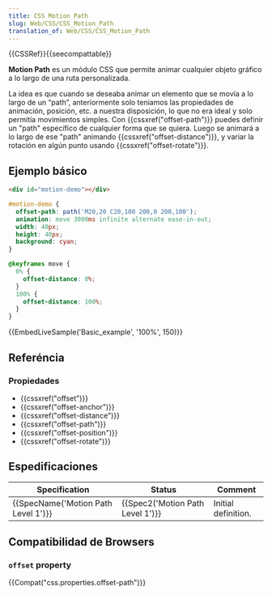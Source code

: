 ```yaml
---
title: CSS Motion Path
slug: Web/CSS/CSS_Motion_Path
translation_of: Web/CSS/CSS_Motion_Path
---
```


{{CSSRef}}{{seecompattable}}

**Motion Path** es un módulo CSS que permite animar cualquier objeto gráfico a lo largo de una ruta personalizada.

La idea es que cuando se deseaba animar un elemento que se movía a lo largo de un “path”, anteriormente solo teniamos las propiedades de animación, posición, etc. a nuestra disposición, lo que no era ideal y solo permitía movimientos simples. Con {{cssxref("offset-path")}} puedes definir un "path" específico de cualquier forma que se quiera. Luego se animará a lo largo de ese "path" animando {{cssxref("offset-distance")}}, y variar la rotación en algún punto usando {{cssxref("offset-rotate")}}.

## Ejemplo básico

```html
<div id="motion-demo"></div>
```

```css
#motion-demo {
  offset-path: path('M20,20 C20,100 200,0 200,100');
  animation: move 3000ms infinite alternate ease-in-out;
  width: 40px;
  height: 40px;
  background: cyan;
}

@keyframes move {
  0% {
    offset-distance: 0%;
  }
  100% {
    offset-distance: 100%;
  }
}
```

{{EmbedLiveSample('Basic_example', '100%', 150)}}

## Referéncia

### Propiedades

- {{cssxref("offset")}}
- {{cssxref("offset-anchor")}}
- {{cssxref("offset-distance")}}
- {{cssxref("offset-path")}}
- {{cssxref("offset-position")}}
- {{cssxref("offset-rotate")}}

## Espedificaciones

| Specification                                    | Status                                       | Comment             |
| ------------------------------------------------ | -------------------------------------------- | ------------------- |
| {{SpecName('Motion Path Level 1')}} | {{Spec2('Motion Path Level 1')}} | Initial definition. |

## Compatibilidad de Browsers

### `offset` property

{{Compat("css.properties.offset-path")}}
